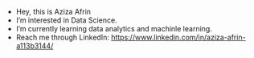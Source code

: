-  Hey, this is Aziza Afrin
-  I’m interested in Data Science.
-  I’m currently learning data analytics and machinle learning.
-  Reach me through LinkedIn: https://www.linkedin.com/in/aziza-afrin-a113b3144/

<!---
aziafrin/aziafrin is a ✨ special ✨ repository because its `README.md` (this file) appears on your GitHub profile.
You can click the Preview link to take a look at your changes.
--->
